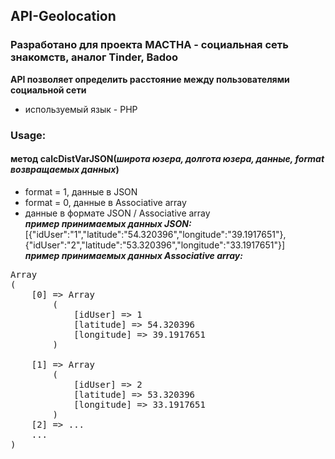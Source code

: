 ## API-Geolocation<br>

### Разработано для проекта MACTHA - социальная сеть знакомств, аналог Tinder, Badoo<br>

<b>API позволяет определить расстояние между пользователями социальной сети</b><br>
- используемый язык - PHP

### Usage: <br>

#### метод calcDistVarJSON(<em>широта юзера, долгота юзера, данные, format возвращаемых данных</em>)<br>
- format = 1, данные в JSON<br>
- format = 0, данные в Associative array<br>
- данные в формате JSON / Associative array<br>
<b><em>пример принимаемых данных JSON:</b></em><br>
[{"idUser":"1","latitude":"54.320396","longitude":"39.1917651"},<br>{"idUser":"2","latitude":"53.320396","longitude":"33.1917651"}]<br>
<b><em>пример принимаемых данных Associative array:</b></em><br>
<pre>
Array
(
    [0] => Array
        (
            [idUser] => 1
            [latitude] => 54.320396
            [longitude] => 39.1917651
        )

    [1] => Array
        (
            [idUser] => 2
            [latitude] => 53.320396
            [longitude] => 33.1917651
        )
    [2] => ...
    ...
)
</pre>
